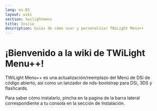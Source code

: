 ```yaml
---
lang: es-ES
layout: wiki
section: twilightmenu
title: Inicio
description: Guías de cómo usar y personalizar TWiLight Menu++
---
```


# ¡Bienvenido a la wiki de TWiLight Menu++!

TWiLight Menu++ es una actualización/reemplazo del Menú de DSi de código abierto, así como un lanzador de nds-bootstrap para DSi, 3DS y flashcards.

Para saber cómo instalarlo, pincha en la pagina de la barra lateral correspondiente a tu consola en la sección de Instalación.
